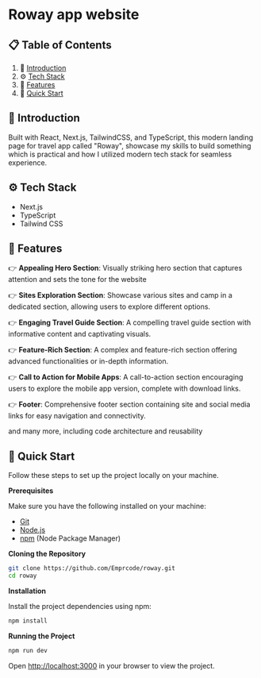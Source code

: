 # Roway app website

## 📋 <a name="table">Table of Contents</a>

1. 🤖 [Introduction](#introduction)
2. ⚙️ [Tech Stack](#tech-stack)
3. 🔋 [Features](#features)
4. 🤸 [Quick Start](#quick-start)

## <a name="introduction">🤖 Introduction</a>

Built with React, Next.js, TailwindCSS, and TypeScript, this modern landing page for travel app
called "Roway", showcase my skills to build something which is practical and how I utilized modern
tech stack for seamless experience.

## <a name="tech-stack">⚙️ Tech Stack</a>

- Next.js
- TypeScript
- Tailwind CSS

## <a name="features">🔋 Features</a>

👉 **Appealing Hero Section**: Visually striking hero section that captures attention and sets the
tone for the website

👉 **Sites Exploration Section**: Showcase various sites and camp in a dedicated section, allowing
users to explore different options.

👉 **Engaging Travel Guide Section**: A compelling travel guide section with informative content and
captivating visuals.

👉 **Feature-Rich Section**: A complex and feature-rich section offering advanced functionalities or
in-depth information.

👉 **Call to Action for Mobile Apps**: A call-to-action section encouraging users to explore the
mobile app version, complete with download links.

👉 **Footer**: Comprehensive footer section containing site and social media links for easy
navigation and connectivity.

and many more, including code architecture and reusability

## <a name="quick-start">🤸 Quick Start</a>

Follow these steps to set up the project locally on your machine.

**Prerequisites**

Make sure you have the following installed on your machine:

- [Git](https://git-scm.com/)
- [Node.js](https://nodejs.org/en)
- [npm](https://www.npmjs.com/) (Node Package Manager)

**Cloning the Repository**

```bash
git clone https://github.com/Emprcode/roway.git
cd roway
```

**Installation**

Install the project dependencies using npm:

```bash
npm install
```

**Running the Project**

```bash
npm run dev
```

Open [http://localhost:3000](http://localhost:3000) in your browser to view the project.
